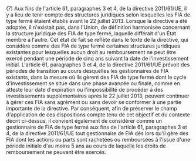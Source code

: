 (7) Aux fins de l'article 61, paragraphes 3 et 4, de la directive 2011/61/UE, il y a lieu de tenir compte des structures juridiques selon lesquelles les FIA de type fermé étaient établis avant le 22 juillet 2013. Lorsque la directive a été adoptée, il n'existait pas, dans l'Union, de définition harmonisée concernant la structure juridique des FIA de type fermé, laquelle différait d'un État membre à l'autre. Cet état de fait se reflète dans le texte de la directive, qui considère comme des FIA de type fermé certaines structures juridiques existantes pour lesquelles aucun droit au remboursement ne peut être exercé pendant une période de cinq ans suivant la date de l'investissement initial. L'article 61, paragraphes 3 et 4, de la directive 2011/61/UE prévoit des périodes de transition au cours desquelles les gestionnaires de FIA existants, dans la mesure où ils gèrent des FIA de type fermé dont le cycle d'investissement se situe dans une phase avancée ou finale, comme en atteste leur date d'expiration ou l'impossibilité de procéder à des investissements supplémentaires après le 22 juillet 2013, peuvent continuer à gérer ces FIA sans agrément ou sans devoir se conformer à une partie importante de la directive. Par conséquent, afin de préserver le champ d'application de ces dispositions compte tenu de cet objectif et du contexte décrit ci-dessus, il convient également de considérer comme un gestionnaire de FIA de type fermé aux fins de l'article 61, paragraphes 3 et 4, de la directive 2011/61/UE tout gestionnaire de FIA dès lors qu'il gère des FIA dont les actions ou parts sont rachetées ou remboursées à l'issue d'une période initiale d'au moins 5 ans au cours de laquelle les droits de remboursement ne peuvent être exercés.